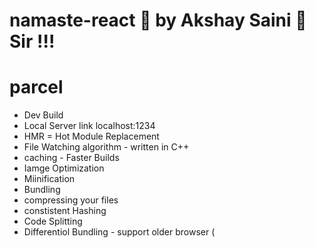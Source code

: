 # namaste-react 🎸 by Akshay Saini 🚀 Sir !!!



# parcel
- Dev Build
- Local Server link localhost:1234
- HMR = Hot Module Replacement
- File Watching algorithm - written in C++
- caching - Faster Builds
- Iamge Optimization
- Miinification 
- Bundling
- compressing your files
- constistent Hashing
- Code Splitting
- Differentiol Bundling - support older browser (<script type="module">)
- Diagnostics
- Error Handling
- HTTPS://
- parceljs.org (read about here)
- Tree Shaking - remove unused code 
- Differene dev and prod bundles
-  "main": "App.js", removed from app.json file 
- browserslist.dev


#Namaste Food 
/**
/**
 * Header
 * - Logo
 * - Nav Items
 * Restaurant container
 * Restaurant Card
 *  - Image
 *  - Nmae of the restaurant, start ratings , cuisine ,delivery time etc.
 * Footer
 * - Copyright
 * - Links
 * - Address
 * - Contact
 */
 //
 Two types of Export/Import
 - Default Export/Import
 export default component (variable)
 import component from "path";

 -nmaed Export/Import
  export const component;
  import {Component} from "path";
--when we use multiple things use named export

/*React Hooks
(Normal JAVASCRIPT UTILITY FUNCTIONS)
two hooks:

- useState() -  supoerpowerful state variable in React- state variable-maintain the state of your component
- const [listOfRestaurant] =useState([{inside this}]);
- let listOfRestaurant =[]; -normal varible
- useEffect()
- we have to import this from react
- we have to import as a named import 
- import {useState} from path


/*
import React from 'react';
import ReactDOM  from 'react-dom/client';


//javascript code for hello world 
/*const heading = document.createElement("h1");
heading.innerHTML ="Hello world from javascript !";
*/

#React Hooks
//UTILITY FUNCTION IN TO OUR CODE
(Normal JS utility fucntions)
- Two very important hooks 
- UseState() - Superpowerful state variable
- Useeffect() - 

********


/*<!--REACT CODE STARTS--> */
/*nested element using React
<div id="parent">
   <div id="child">
      <h1>
         I am h1 tag !!!
      </h1>
      <h2>
      I am h2 tag !!!
   </div>
    <div id="child1">
      <h1>
         I am h1 tag !!!
      </h1>
      <h2>
      I am h2 tag !!!
   </div>
</div> 
*/
const parent =React.createElement("div",{id:"parent"},
[[
   React.createElement("div",{id:"child"},
   [React.createElement("h1",{},"I am an h1 tag in namste react app!"),
   React.createElement("h2",{},"i am an h2 tag !")]
)],[
   React.createElement("div",{id:"child1"},
   [React.createElement("h1",{},"I am an h1 tag !"),
   React.createElement("h2",{},"i am an h2 tag !")]
)]]
);
console.log(parent);



   const heading = React.createElement("h1",
   {
     id:"heading"
   },"hello world from React");
   const root = ReactDOM.createRoot(document.getElementById("root"));
   root.render(parent);
  // root.render(heading);
   //console.log(heading);//return javascript object 

  /* //on 17th September:
   import React from "react";
import ReactDOM  from "React-dom/client";


//React elemennt
const elem = <span>My Span elemenet !!</span>;
//React Element 

const jsxheading = (<h1  className="heading" tabIndex="1">
   Namaste React using jsx ☘️</h1>);
console.log(jsxheading);
//React elemenet inside an elemenet
/*const title = 
 (<h1  className="heading" tabIndex="1">

   Namaste React using JSX  ☘️
  
   </h1>
 
 );
 */
//console.log(jsxheading);

//Titel Functional component , the </Title after where you wanna put
const Title = () =>
 (<h1  className="heading" tabIndex="1">
   Namaste React using JSX  ☘️</h1>);
console.log(jsxheading);

/*const fn1 =()=>{
   return true;
};
*/
//same as 
/*const fn2 =()=> true;*/


//React Functional Component

/*
//this is good syntax with return 
const HeadingComponent = () =>{
   return <h1 className="heading">Namaste Recat Functional Component</h1>
};
*/
//same as 
//Component Composition(one component withing another)
//<Title />
//<Title></Title> are both ways and we can write multiple times
//we can call javascript  function {Title()} like this as Title is a function at the end of the day !
const x = 1200;
const HeadingComponent = () =>  (
<div id="container">
  <Title></Title>
  <Title />      
   {Title()}   
     <h1 className="heading">Namaste React Functional component 🦋</h1>
</div>
);
 

const root = ReactDOM.createRoot(document.getElementById("root"));
//root.render(jxheading);
//rendering functional component
root.render(<HeadingComponent />);

*/
